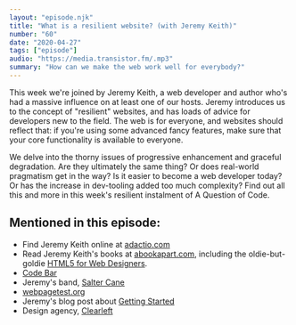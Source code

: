 ```yaml
---
layout: "episode.njk"
title: "What is a resilient website? (with Jeremy Keith)"
number: "60"
date: "2020-04-27"
tags: ["episode"]
audio: "https://media.transistor.fm/.mp3"
summary: "How can we make the web work well for everybody?"
---
```


This week we're joined by Jeremy Keith, a web developer and author who's had a massive influence on at least one of our hosts. Jeremy introduces us to the concept of "resilient" websites, and has loads of advice for developers new to the field. The web is for everyone, and websites should reflect that: if you're using some advanced fancy features, make sure that your core functionality is available to everyone.

We delve into the thorny issues of progressive enhancement and graceful degradation. Are they ultimately the same thing? Or does real-world pragmatism get in the way? Is it easier to become a web developer today? Or has the increase in dev-tooling added too much complexity? Find out all this and more in this week's resilient instalment of A Question of Code.

## Mentioned in this episode:

* Find Jeremy Keith online at [adactio.com](https://adactio.com/)
* Read Jeremy Keith's books at [abookapart.com](https://abookapart.com/products/going-offline), including the oldie-but-goldie [HTML5 for Web Designers](https://abookapart.com/products/html5-for-web-designers).
* [Code Bar](https://codebar.io)
* Jeremy's band, [Salter Cane](https://saltercane.com/)
* [webpagetest.org](https://www.webpagetest.org/)
* Jeremy's blog post about [Getting Started](https://adactio.com/journal/15782)
* Design agency, [Clearleft](https://clearleft.com)